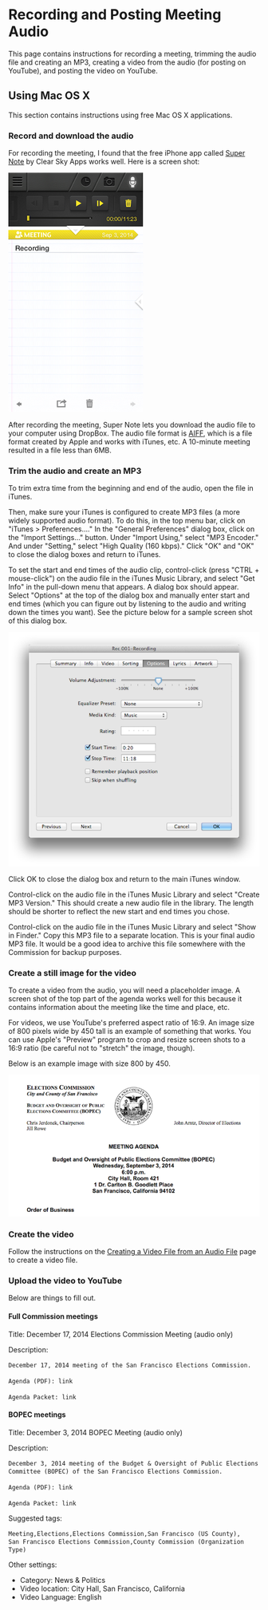 Recording and Posting Meeting Audio
===================================

This page contains instructions for recording a meeting, trimming the
audio file and creating an MP3, creating a video from the audio
(for posting on YouTube), and posting the video on YouTube.


Using Mac OS X
--------------

This section contains instructions using free Mac OS X applications.


### Record and download the audio

For recording the meeting, I found that the free iPhone app called
[Super Note][super-note] by Clear Sky Apps works well.  Here is a
screen shot:

![](images/supernote.png "Super Note screen shot")

After recording the meeting, Super Note lets you download the audio file
to your computer using DropBox.  The audio file format is [AIFF][aiff],
which is a file format created by Apple and works with iTunes, etc.
A 10-minute meeting resulted in a file less than 6MB.


### Trim the audio and create an MP3

To trim extra time from the beginning and end of the audio, open the
file in iTunes.

Then, make sure your iTunes is configured to create MP3 files (a more
widely supported audio format).  To do this, in the top menu bar,
click on "iTunes > Preferences...."  In the "General Preferences"
dialog box, click on the "Import Settings..." button.  Under
"Import Using," select "MP3 Encoder."  And under "Setting," select
"High Quality (160 kbps)."  Click "OK" and "OK" to close the dialog
boxes and return to iTunes.

To set the start and end times of the audio clip, control-click
(press "CTRL + mouse-click") on the audio file in the iTunes Music Library,
and select "Get Info" in the pull-down menu that appears.
A dialog box should appear.
Select "Options" at the top of the dialog box and manually enter start
and end times (which you can figure out by listening to the audio and
writing down the times you want).  See the picture below for a sample
screen shot of this dialog box.

![](images/audio_trim.png "Trim audio")

Click OK to close the dialog box and return to the main iTunes window.

Control-click on the audio file in the iTunes Music Library
and select "Create MP3 Version."  This should create a new audio file
in the library.  The length should be shorter to reflect the new start
and end times you chose.

Control-click on the audio file in the iTunes Music Library
and select "Show in Finder."  Copy this MP3 file to a separate location.
This is your final audio MP3 file.  It would be a good idea to archive
this file somewhere with the Commission for backup purposes.


### Create a still image for the video

To create a video from the audio, you will need a placeholder image.
A screen shot of the top part of the agenda works well for this because
it contains information about the meeting like the time and place, etc.

For videos, we use YouTube's preferred aspect ratio of 16:9.  An image
size of 800 pixels wide by 450 tall is an example of something that works.
You can use Apple's "Preview" program to crop and resize screen shots
to a 16:9 ratio (be careful not to "stretch" the image, though).

Below is an example image with size 800 by 450.

![](images/agenda_screen_shot.png "Agenda screen shot for video")


### Create the video

Follow the instructions on the
[Creating a Video File from an Audio File][create-video] page to
create a video file.


### Upload the video to YouTube

Below are things to fill out.


#### Full Commission meetings

Title: December 17, 2014 Elections Commission Meeting (audio only)

Description:

    December 17, 2014 meeting of the San Francisco Elections Commission.

    Agenda (PDF): link

    Agenda Packet: link


#### BOPEC meetings

Title: December 3, 2014 BOPEC Meeting (audio only)

Description:

    December 3, 2014 meeting of the Budget & Oversight of Public Elections Committee (BOPEC) of the San Francisco Elections Commission.

    Agenda (PDF): link

    Agenda Packet: link


Suggested tags:

    Meeting,Elections,Elections Commission,San Francisco (US County),
    San Francisco Elections Commission,County Commission (Organization Type)


Other settings:

* Category: News & Politics
* Video location: City Hall, San Francisco, California
* Video Language: English


[aiff]: http://en.wikipedia.org/wiki/Audio_Interchange_File_Format
[create-video]: audio_to_video.md
[super-note]: http://www.clearskyapps.com/portfolio/super-note

